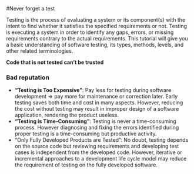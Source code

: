 #Never forget a test

Testing is the process of evaluating a system or its component(s) with the
intent to find whether it satisfies the specified requirements or not.
Testing is executing a system in order to identify any gaps, errors, or missing
requirements contrary to the actual requirements. This tutorial will give you a
basic understanding of software testing, its types, methods, levels, and other 
related terminologies.

**Code that is not tested can’t be trusted**

### Bad reputation

* **“Testing is Too Expensive”**: Pay less for testing during software
development => pay more for maintenance or correction later. Early 
testing saves both time and cost in many aspects. However, reducing the 
cost without testing may result in improper design of a software 
application, rendering the product useless.
* **“Testing is Time-Consuming”**: Testing is never a time-consuming process.
However diagnosing and fixing the errors identified during proper testing is 
a time-consuming but productive activity.
* “Only Fully Developed Products are Tested”: No doubt, testing depends on the 
source code but reviewing requirements and developing test cases is independent 
from the developed code. However, iterative or incremental approaches to a 
development life cycle model may reduce the requirement of testing on the 
fully developed software.
